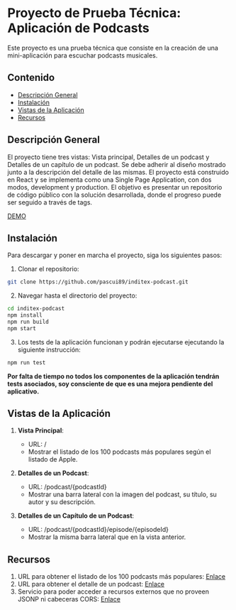 # Proyecto de Prueba Técnica: Aplicación de Podcasts

Este proyecto es una prueba técnica que consiste en la creación de una mini-aplicación para escuchar podcasts musicales.

## Contenido

- [Descripción General](#descripcion-general)
- [Instalación](#instalacion)
- [Vistas de la Aplicación](#vistas-de-la-aplicacion)
- [Recursos](#recursos)

## Descripción General

El proyecto tiene tres vistas: Vista principal, Detalles de un podcast y Detalles de un capítulo de un podcast. Se debe adherir al diseño mostrado junto a la descripción del detalle de las mismas. El proyecto está construido en React y se implementa como una Single Page Application, con dos modos, development y production. El objetivo es presentar un repositorio de código público con la solución desarrollada, donde el progreso puede ser seguido a través de tags.

[DEMO](https://pascui89.github.io/inditex-podcast/)

## Instalación

Para descargar y poner en marcha el proyecto, siga los siguientes pasos:

1. Clonar el repositorio:

```bash
git clone https://github.com/pascui89/inditex-podcast.git
```

2. Navegar hasta el directorio del proyecto:

```bash
cd inditex-podcast
npm install
npm run build
npm start
```

3. Los tests de la aplicación funcionan y podrán ejecutarse ejecutando la siguiente instrucción:

```bash
npm run test
```

**Por falta de tiempo no todos los componentes de la aplicación tendrán tests asociados, soy consciente de que es una mejora pendiente del aplicativo.**

## Vistas de la Aplicación

1. **Vista Principal**:

   - URL: /
   - Mostrar el listado de los 100 podcasts más populares según el listado de Apple.

2. **Detalles de un Podcast**:

   - URL: /podcast/{podcastId}
   - Mostrar una barra lateral con la imagen del podcast, su título, su autor y su descripción.

3. **Detalles de un Capítulo de un Podcast**:
   - URL: /podcast/{podcastId}/episode/{episodeId}
   - Mostrar la misma barra lateral que en la vista anterior.

## Recursos

1. URL para obtener el listado de los 100 podcasts más populares: [Enlace](https://itunes.apple.com/us/rss/toppodcasts/limit=100/genre=1310/json)
2. URL para obtener el detalle de un podcast: [Enlace](https://itunes.apple.com/lookup?id=934552872&media=podcast&entity=podcastEpisode&limit=20)
3. Servicio para poder acceder a recursos externos que no proveen JSONP ni cabeceras CORS: [Enlace](https://allorigins.win)
